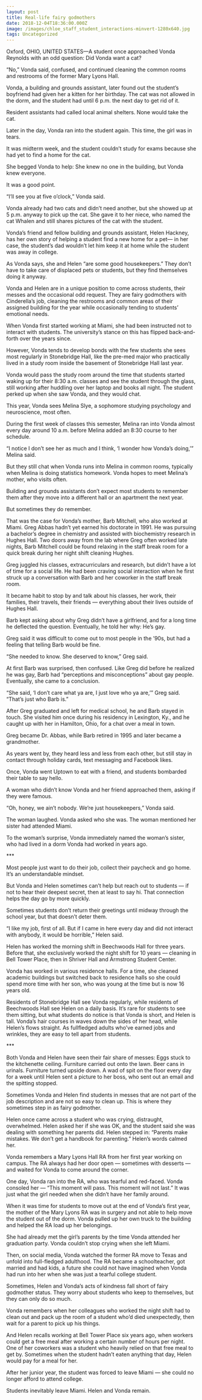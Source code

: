 ```yaml
---
layout: post
title: Real-life fairy godmothers
date: 2018-12-04T18:36:00.000Z
image: /images/chloe_staff_student_interactions-minvert-1280x640.jpg
tags: Uncategorized
---
```

Oxford, OHIO, UNITED STATES—A student once approached Vonda Reynolds with an odd question: Did Vonda want a cat?



“No,” Vonda said, confused, and continued cleaning the common rooms and restrooms of the former Mary Lyons Hall.



Vonda, a building and grounds assistant, later found out the student’s boyfriend had given her a kitten for her birthday. The cat was not allowed in the dorm, and the student had until 6 p.m. the next day to get rid of it.



Resident assistants had called local animal shelters. None would take the cat.



Later in the day, Vonda ran into the student again. This time, the girl was in tears.



It was midterm week, and the student couldn’t study for exams because she had yet to find a home for the cat.



She begged Vonda to help: She knew no one in the building, but Vonda knew everyone.



It was a good point.



“I’ll see you at five o’clock,” Vonda said.



Vonda already had two cats and didn’t need another, but she showed up at 5 p.m. anyway to pick up the cat. She gave it to her niece, who named the cat Whalen and still shares pictures of the cat with the student.



Vonda’s friend and fellow building and grounds assistant, Helen Hackney, has her own story of helping a student find a new home for a pet— in her case, the student’s dad wouldn’t let him keep it at home while the student was away in college.



As Vonda says, she and Helen “are some good housekeepers.” They don’t have to take care of displaced pets or students, but they find themselves doing it anyway.



Vonda and Helen are in a unique position to come across students, their messes and the occasional odd request. They are fairy godmothers with Cinderella’s job, cleaning the restrooms and common areas of their assigned building for the year while occasionally tending to students’ emotional needs.



When Vonda first started working at Miami, she had been instructed not to interact with students. The university’s stance on this has flipped back-and-forth over the years since.



However, Vonda tends to develop bonds with the few students she sees most regularly in Stonebridge Hall, like the pre-med major who practically lived in a study room inside the basement of Stonebridge Hall last year.



Vonda would pass the study room around the time that students started waking up for their 8:30 a.m. classes and see the student through the glass, still working after huddling over her laptop and books all night. The student perked up when she saw Vonda, and they would chat.



This year, Vonda sees Melina Slye, a sophomore studying psychology and neuroscience, most often.



During the first week of classes this semester, Melina ran into Vonda almost every day around 10 a.m. before Melina added an 8:30 course to her schedule.



“I notice I don’t see her as much and I think, ‘I wonder how Vonda’s doing,’” Melina said.



But they still chat when Vonda runs into Melina in common rooms, typically when Melina is doing statistics homework. Vonda hopes to meet Melina’s mother, who visits often.



Building and grounds assistants don’t expect most students to remember them after they move into a different hall or an apartment the next year.



But sometimes they do remember.



That was the case for Vonda’s mother, Barb Mitchell, who also worked at Miami. Greg Abbas hadn’t yet earned his doctorate in 1991. He was pursuing a bachelor’s degree in chemistry and assisted with biochemistry research in Hughes Hall. Two doors away from the lab where Greg often worked late nights, Barb Mitchell could be found relaxing in the staff break room for a quick break during her night shift cleaning Hughes.



Greg juggled his classes, extracurriculars and research, but didn’t have a lot of time for a social life. He had been craving social interaction when he first struck up a conversation with Barb and her coworker in the staff break room.



It became habit to stop by and talk about his classes, her work, their families, their travels, their friends — everything about their lives outside of Hughes Hall.



Barb kept asking about why Greg didn’t have a girlfriend, and for a long time he deflected the question. Eventually, he told her why: He’s gay.



Greg said it was difficult to come out to most people in the ’90s, but had a feeling that telling Barb would be fine.



“She needed to know. She deserved to know,” Greg said.



At first Barb was surprised, then confused. Like Greg did before he realized he was gay, Barb had “perceptions and misconceptions” about gay people. Eventually, she came to a conclusion.



“She said, ‘I don’t care what ya are, I just love who ya are,’” Greg said. “That’s just who Barb is.”



After Greg graduated and left for medical school, he and Barb stayed in touch. She visited him once during his residency in Lexington, Ky., and he caught up with her in Hamilton, Ohio, for a chat over a meal in town.



Greg became Dr. Abbas, while Barb retired in 1995 and later became a grandmother.



As years went by, they heard less and less from each other, but still stay in contact through holiday cards, text messaging and Facebook likes.



Once, Vonda went Uptown to eat with a friend, and students bombarded their table to say hello.



A woman who didn’t know Vonda and her friend approached them, asking if they were famous.



“Oh, honey, we ain’t nobody. We’re just housekeepers,” Vonda said.



The woman laughed. Vonda asked who she was. The woman mentioned her sister had attended Miami.



To the woman’s surprise, Vonda immediately named the woman’s sister, who had lived in a dorm Vonda had worked in years ago.



\*\**



Most people just want to do their job, collect their paycheck and go home. It’s an understandable mindset.



But Vonda and Helen sometimes can’t help but reach out to students — if not to hear their deepest secret, then at least to say hi. That connection helps the day go by more quickly.



Sometimes students don’t return their greetings until midway through the school year, but that doesn’t deter them.



“I like my job, first of all. But if I came in here every day and did not interact with anybody, it would be horrible,” Helen said.



Helen has worked the morning shift in Beechwoods Hall for three years. Before that, she exclusively worked the night shift for 10 years — cleaning in Bell Tower Place, then in Shriver Hall and Armstrong Student Center.



Vonda has worked in various residence halls. For a time, she cleaned academic buildings but switched back to residence halls so she could spend more time with her son, who was young at the time but is now 16 years old.



Residents of Stonebridge Hall see Vonda regularly, while residents of Beechwoods Hall see Helen on a daily basis. It’s rare for students to see them sitting, but what students do notice is that Vonda is short, and Helen is tall. Vonda’s hair courses in waves down the sides of her head, while Helen’s flows straight. As fullfledged adults who’ve earned jobs and wrinkles, they are easy to tell apart from students.



\*\**



Both Vonda and Helen have seen their fair share of messes: Eggs stuck to the kitchenette ceiling. Furniture carried out onto the lawn. Beer cans in urinals. Furniture turned upside down. A wad of spit on the floor every day for a week until Helen sent a picture to her boss, who sent out an email and the spitting stopped.



Sometimes Vonda and Helen find students in messes that are not part of the job description and are not so easy to clean up. This is where they sometimes step in as fairy godmother.



Helen once came across a student who was crying, distraught, overwhelmed. Helen asked her if she was OK, and the student said she was dealing with something her parents did. Helen stepped in: “Parents make mistakes. We don’t get a handbook for parenting.” Helen’s words calmed her.



Vonda remembers a Mary Lyons Hall RA from her first year working on campus. The RA always had her door open — sometimes with desserts — and waited for Vonda to come around the corner.



One day, Vonda ran into the RA, who was tearful and red-faced. Vonda consoled her — “This moment will pass. This moment will not last.” It was just what the girl needed when she didn’t have her family around.



When it was time for students to move out at the end of Vonda’s first year, the mother of the Mary Lyons RA was in surgery and not able to help move the student out of the dorm. Vonda pulled up her own truck to the building and helped the RA load up her belongings.



She had already met the girl’s parents by the time Vonda attended her graduation party. Vonda couldn’t stop crying when she left Miami.



Then, on social media, Vonda watched the former RA move to Texas and unfold into full-fledged adulthood. The RA became a schoolteacher, got married and had kids, a future she could not have imagined when Vonda had run into her when she was just a tearful college student.



Sometimes, Helen and Vonda’s acts of kindness fall short of fairy godmother status. They worry about students who keep to themselves, but they can only do so much.



Vonda remembers when her colleagues who worked the night shift had to clean out and pack up the room of a student who’d died unexpectedly, then wait for a parent to pick up his things.



And Helen recalls working at Bell Tower Place six years ago, when workers could get a free meal after working a certain number of hours per night. One of her coworkers was a student who heavily relied on that free meal to get by. Sometimes when the student hadn’t eaten anything that day, Helen would pay for a meal for her.



After her junior year, the student was forced to leave Miami — she could no longer afford to attend college.



Students inevitably leave Miami. Helen and Vonda remain.
